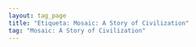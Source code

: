 ```yaml
---
layout: tag_page
title: "Etiqueta: Mosaic: A Story of Civilization"
tag: "Mosaic: A Story of Civilization"
---
```

